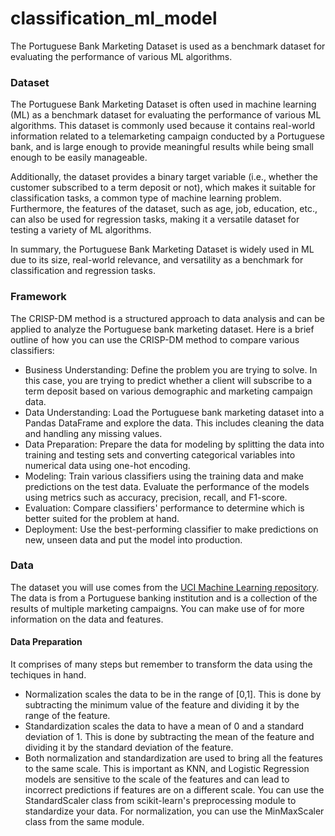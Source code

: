 # classification_ml_model
The Portuguese Bank Marketing Dataset is used as a benchmark dataset for evaluating the performance of various ML algorithms.

### Dataset 
The Portuguese Bank Marketing Dataset is often used in machine learning (ML) as a benchmark dataset for evaluating the performance of various ML algorithms. This dataset is commonly used because it contains real-world information related to a telemarketing campaign conducted by a Portuguese bank, and is large enough to provide meaningful results while being small enough to be easily manageable.

Additionally, the dataset provides a binary target variable (i.e., whether the customer subscribed to a term deposit or not), which makes it suitable for classification tasks, a common type of machine learning problem. Furthermore, the features of the dataset, such as age, job, education, etc., can also be used for regression tasks, making it a versatile dataset for testing a variety of ML algorithms.

In summary, the Portuguese Bank Marketing Dataset is widely used in ML due to its size, real-world relevance, and versatility as a benchmark for classification and regression tasks.

### Framework 
The CRISP-DM method is a structured approach to data analysis and can be applied to analyze the Portuguese bank marketing dataset. Here is a brief outline of how you can use the CRISP-DM method to compare various classifiers:
* Business Understanding: Define the problem you are trying to solve. In this case, you are trying to predict whether a client will subscribe to a term deposit based on various demographic and marketing campaign data.
* Data Understanding: Load the Portuguese bank marketing dataset into a Pandas DataFrame and explore the data. This includes cleaning the data and handling any missing values.
* Data Preparation: Prepare the data for modeling by splitting the data into training and testing sets and converting categorical variables into numerical data using one-hot encoding.
* Modeling: Train various classifiers using the training data and make predictions on the test data. Evaluate the performance of the models using metrics such as accuracy, precision, recall, and F1-score.
* Evaluation: Compare classifiers' performance to determine which is better suited for the problem at hand.
* Deployment: Use the best-performing classifier to make predictions on new, unseen data and put the model into production.

### Data
The dataset you will use comes from the [UCI Machine Learning repository](https://student.emeritus.org/courses/5965/assignments/243751?module_item_id=1425052#:~:text=UCI%20Machine%20Learning,an%20external%20site.). The data is from a Portuguese banking institution and is a collection of the results of multiple marketing campaigns. You can make use of for more information on the data and features.

#### Data Preparation 
It comprises of many steps but remember to transform the data using the techiques in hand. 
* Normalization scales the data to be in the range of [0,1]. This is done by subtracting the minimum value of the feature and dividing it by the range of the feature.
* Standardization scales the data to have a mean of 0 and a standard deviation of 1. This is done by subtracting the mean of the feature and dividing it by the standard deviation of the feature.
* Both normalization and standardization are used to bring all the features to the same scale. This is important as KNN, and Logistic Regression models are sensitive to the scale of the features and can lead to incorrect predictions if features are on a different scale.
You can use the StandardScaler class from scikit-learn's preprocessing module to standardize your data. For normalization, you can use the MinMaxScaler class from the same module.
